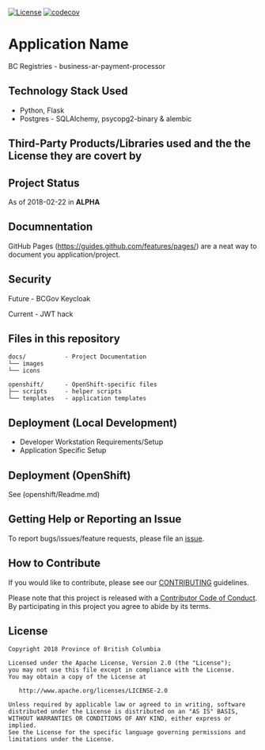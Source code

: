 [![License](https://img.shields.io/badge/License-BSD%203%20Clause-blue.svg)](LICENSE)
[![codecov](https://codecov.io/gh/bcgov/lear/branch/master/graph/badge.svg?flag=entityepay)](https://codecov.io/gh/bcgov/lear/tree/master/queue_services/entity-pay)

# Application Name

BC Registries  - business-ar-payment-processor

## Technology Stack Used
* Python, Flask
* Postgres -  SQLAlchemy, psycopg2-binary & alembic

## Third-Party Products/Libraries used and the the License they are covert by

## Project Status
As of 2018-02-22 in **ALPHA**

## Documnentation

GitHub Pages (https://guides.github.com/features/pages/) are a neat way to document you application/project.

## Security

Future - BCGov Keycloak

Current - JWT hack

## Files in this repository

```
docs/           - Project Documentation
└── images
└── icons

openshift/      - OpenShift-specific files
├── scripts     - helper scripts
└── templates   - application templates
```

## Deployment (Local Development)

* Developer Workstation Requirements/Setup
* Application Specific Setup

## Deployment (OpenShift)

See (openshift/Readme.md)

## Getting Help or Reporting an Issue

To report bugs/issues/feature requests, please file an [issue](../../issues).

## How to Contribute

If you would like to contribute, please see our [CONTRIBUTING](./CONTRIBUTING.md) guidelines.

Please note that this project is released with a [Contributor Code of Conduct](./CODE_OF_CONDUCT.md).
By participating in this project you agree to abide by its terms.

## License

    Copyright 2018 Province of British Columbia

    Licensed under the Apache License, Version 2.0 (the "License");
    you may not use this file except in compliance with the License.
    You may obtain a copy of the License at

       http://www.apache.org/licenses/LICENSE-2.0

    Unless required by applicable law or agreed to in writing, software
    distributed under the License is distributed on an "AS IS" BASIS,
    WITHOUT WARRANTIES OR CONDITIONS OF ANY KIND, either express or implied.
    See the License for the specific language governing permissions and
    limitations under the License.

